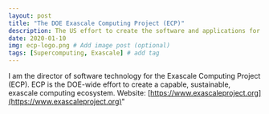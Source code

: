 ```yaml
---
layout: post
title: "The DOE Exascale Computing Project (ECP)"
description: The US effort to create the software and applications for next-generation supercomputers
date: 2020-01-10
img: ecp-logo.png # Add image post (optional)
tags: [Supercomputing, Exascale] # add tag
---
```

I am the director of software technology for the Exascale Computing Project (ECP). ECP is the DOE-wide effort to create a capable, sustainable, exascale computing ecosystem. Website: [https://www.exascaleproject.org](https://www.exascaleproject.org)"
